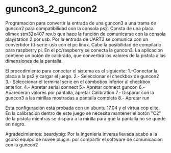 # guncon3_2_guncon2

Programación para convertir la entrada de una guncon3 a una trama de guncon2 para compatibilidad con la consola ps2.
Consta de una placa olimex stm32e407 rev.b que hace la función de comunicarse con la consola playstation 2 por usb.
Por la entrada de UART3 se comunica con un convertidor ttl-serie-usb con el pc linux. Cabe la posibilidad de compilarlo para raspberry pi.
En el pc/raspberry se conecta la guncon3.
La aplicación contiene un botón de calibrado, que convertirá los valores de la pistola a las dimensiones de la pantalla.

El procedimiento para conectar el sistema es el siguiente:
1.-Conectar la placa a la ps2 y cargar el juego.
2.- Seleccionar el checkbox de guncon2
3.- Seleccionar el terminal serie en el combobox inferior al checkbox anterior.
4.- Apretar serial connect
5.- Apretar connect guncon
6.- Apareceran valores por pantalla, apretar Calibration
7.- Disparar con la guncon3 a las mirillas mostradas a pantalla completa
8.- Apretar run

Esta configuración está probada con un ubuntu 17.04 y el virtua cop elite.
En la calibración dentro de este juego se necesita mantener el botón "C2" de la pistola mientras se dispara a la mirilla para que la pantalla no se quede en negro.

Agradecimientos: 
beardypig: Por la ingeniería inversa llevada acabo a la gcon3
equipo de nuvee plugin: por compartir el software de comunicación con la guncon2 
